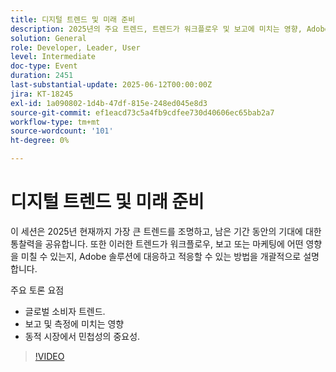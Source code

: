```yaml
---
title: 디지털 트렌드 및 미래 준비
description: 2025년의 주요 트렌드, 트렌드가 워크플로우 및 보고에 미치는 영향, Adobe 솔루션을 사용하여 적응하는 방법을 살펴봅니다. 글로벌 트렌드, 민첩성 및 측정을 다룹니다.
solution: General
role: Developer, Leader, User
level: Intermediate
doc-type: Event
duration: 2451
last-substantial-update: 2025-06-12T00:00:00Z
jira: KT-18245
exl-id: 1a090802-1d4b-47df-815e-248ed045e8d3
source-git-commit: ef1eacd73c5a4fb9cdfee730d40606ec65bab2a7
workflow-type: tm+mt
source-wordcount: '101'
ht-degree: 0%

---
```


# 디지털 트렌드 및 미래 준비

이 세션은 2025년 현재까지 가장 큰 트렌드를 조명하고, 남은 기간 동안의 기대에 대한 통찰력을 공유합니다. 또한 이러한 트렌드가 워크플로우, 보고 또는 마케팅에 어떤 영향을 미칠 수 있는지, Adobe 솔루션에 대응하고 적응할 수 있는 방법을 개괄적으로 설명합니다.

주요 토론 요점

* 글로벌 소비자 트렌드.
* 보고 및 측정에 미치는 영향
* 동적 시장에서 민첩성의 중요성.

>[!VIDEO](https://video.tv.adobe.com/v/3463356/?learn=on&enablevpops)
